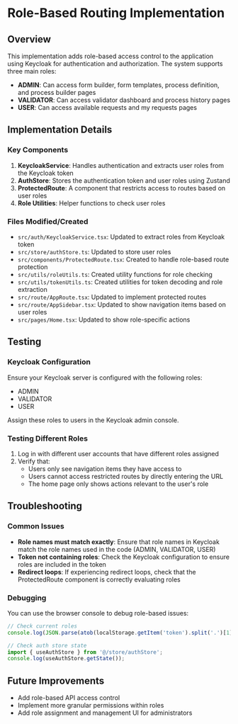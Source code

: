 # Role-Based Routing Implementation

## Overview

This implementation adds role-based access control to the application using Keycloak for authentication and authorization. The system supports three main roles:

- **ADMIN**: Can access form builder, form templates, process definition, and process builder pages
- **VALIDATOR**: Can access validator dashboard and process history pages
- **USER**: Can access available requests and my requests pages

## Implementation Details

### Key Components

1. **KeycloakService**: Handles authentication and extracts user roles from the Keycloak token
2. **AuthStore**: Stores the authentication token and user roles using Zustand
3. **ProtectedRoute**: A component that restricts access to routes based on user roles
4. **Role Utilities**: Helper functions to check user roles

### Files Modified/Created

- `src/auth/KeycloakService.tsx`: Updated to extract roles from Keycloak token
- `src/store/authStore.ts`: Updated to store user roles
- `src/components/ProtectedRoute.tsx`: Created to handle role-based route protection
- `src/utils/roleUtils.ts`: Created utility functions for role checking
- `src/utils/tokenUtils.ts`: Created utilities for token decoding and role extraction
- `src/route/AppRoute.tsx`: Updated to implement protected routes
- `src/route/AppSidebar.tsx`: Updated to show navigation items based on user roles
- `src/pages/Home.tsx`: Updated to show role-specific actions

## Testing

### Keycloak Configuration

Ensure your Keycloak server is configured with the following roles:

- ADMIN
- VALIDATOR
- USER

Assign these roles to users in the Keycloak admin console.

### Testing Different Roles

1. Log in with different user accounts that have different roles assigned
2. Verify that:
   - Users only see navigation items they have access to
   - Users cannot access restricted routes by directly entering the URL
   - The home page only shows actions relevant to the user's role

## Troubleshooting

### Common Issues

- **Role names must match exactly**: Ensure that role names in Keycloak match the role names used in the code (ADMIN, VALIDATOR, USER)
- **Token not containing roles**: Check the Keycloak configuration to ensure roles are included in the token
- **Redirect loops**: If experiencing redirect loops, check that the ProtectedRoute component is correctly evaluating roles

### Debugging

You can use the browser console to debug role-based issues:

```javascript
// Check current roles
console.log(JSON.parse(atob(localStorage.getItem('token').split('.')[1])).realm_access.roles);

// Check auth store state
import { useAuthStore } from '@/store/authStore';
console.log(useAuthStore.getState());
```

## Future Improvements

- Add role-based API access control
- Implement more granular permissions within roles
- Add role assignment and management UI for administrators